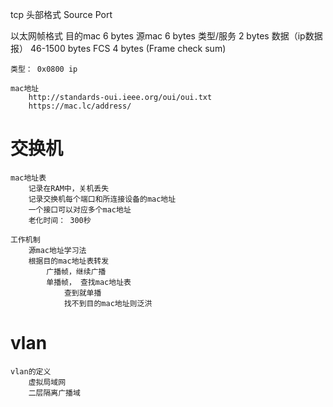 tcp 头部格式
    Source Port



以太网帧格式
    目的mac     6 bytes
    源mac       6 bytes
    类型/服务    2 bytes
    数据（ip数据报） 46-1500 bytes
    FCS         4 bytes (Frame check sum)

    类型： 0x0800 ip

    mac地址   
        http://standards-oui.ieee.org/oui/oui.txt
        https://mac.lc/address/



# 交换机
    mac地址表
        记录在RAM中，关机丢失
        记录交换机每个端口和所连接设备的mac地址
        一个接口可以对应多个mac地址
        老化时间： 300秒
    
    工作机制
        源mac地址学习法
        根据目的mac地址表转发
            广播帧，继续广播
            单播帧， 查找mac地址表
                查到就单播
                找不到目的mac地址则泛洪

# vlan
    vlan的定义
        虚拟局域网
        二层隔离广播域
    